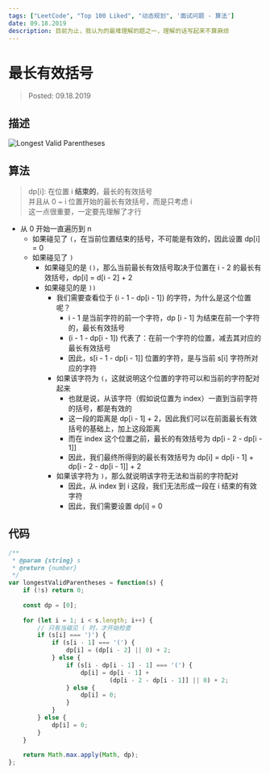```yaml
---
tags: ["LeetCode", "Top 100 Liked", "动态规划", '面试问题 - 算法']
date: 09.18.2019
description: 目前为止，我认为的最难理解的题之一，理解的话写起来不算麻烦
---
```


# 最长有效括号

> Posted: 09.18.2019

<Tag />

## 描述

![Longest Valid Parentheses](/images/LVP.png)

## 算法

> dp[i]: 在位置 i **结束的**，最长的有效括号  
> 并且从 0 ~ i 位置开始的最长有效括号，而是只考虑 i  
> 这一点很重要，一定要先理解了才行  

- 从 0 开始一直遍历到 n
  - 如果碰见了 `(`，在当前位置结束的括号，不可能是有效的，因此设置 dp[i] = 0
  - 如果碰见了 `)`
    - 如果碰见的是 `()`，那么当前最长有效括号取决于位置在 i - 2 的最长有效括号，dp[i] = d[i - 2] + 2
    - 如果碰见的是 `))`
      - 我们需要查看位于 (i - 1 - dp[i - 1]) 的字符，为什么是这个位置呢？
        - i - 1 是当前字符的前一个字符，dp [i - 1] 为结束在前一个字符的，最长有效括号
        - (i - 1 - dp[i - 1]) 代表了：在前一个字符的位置，减去其对应的最长有效括号
        - 因此，s[i - 1 - dp[i - 1]] 位置的字符，是与当前 s[i] 字符所对应的字符
      - 如果该字符为 `(`，这就说明这个位置的字符可以和当前的字符配对起来
        - 也就是说，从该字符（假如说位置为 index）一直到当前字符的括号，都是有效的
        - 这一段的距离是 dp[i - 1] + 2，因此我们可以在前面最长有效括号的基础上，加上这段距离
        - 而在 index 这个位置之前，最长的有效括号为 dp[i - 2 - dp[i - 1]]
        - 因此，我们最终所得到的最长有效括号为 dp[i] = dp[i - 1] + dp[i - 2 - dp[i - 1]] + 2
      - 如果该字符为 `)`，那么就说明该字符无法和当前的字符配对
        - 因此，从 index 到 i 这段，我们无法形成一段在 i 结束的有效字符
        - 因此，我们需要设置 dp[i] = 0


## 代码

```javascript
/**
 * @param {string} s
 * @return {number}
 */
var longestValidParentheses = function(s) {
    if (!s) return 0;
    
    const dp = [0];
    
    for (let i = 1; i < s.length; i++) {
        // 只有当碰见 ( 时，才开始检查
        if (s[i] === ')') {
            if (s[i - 1] === '(') {
                dp[i] = (dp[i - 2] || 0) + 2;
            } else {
                if (s[i - dp[i - 1] - 1] === '(') {
                    dp[i] = dp[i - 1] + 
                            (dp[i - 2 - dp[i - 1]] || 0) + 2;
                } else {
                    dp[i] = 0;
                }
            }
        } else {
            dp[i] = 0;
        }
    }
    
    return Math.max.apply(Math, dp);
};
```

<Disqus />